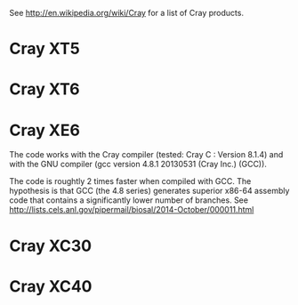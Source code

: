 See http://en.wikipedia.org/wiki/Cray for a list of Cray products.

# Cray XT5

# Cray XT6

# Cray XE6

The code works with the Cray compiler (tested: Cray C : Version 8.1.4)
and with the GNU compiler (gcc version 4.8.1 20130531 (Cray Inc.) (GCC)).

The code is roughtly 2 times faster when compiled with GCC. The hypothesis is that
GCC (the 4.8 series) generates superior x86-64 assembly code that contains a significantly lower
number of branches. See http://lists.cels.anl.gov/pipermail/biosal/2014-October/000011.html

# Cray XC30

# Cray XC40
